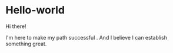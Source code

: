 # Hello-world

Hi there!

I'm here to make my path successful .
And I believe I can establish something great.
